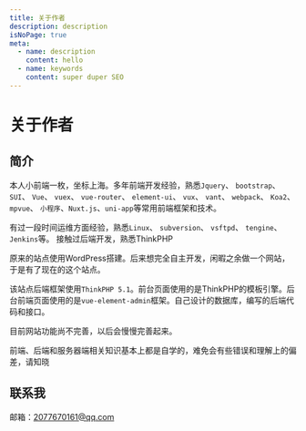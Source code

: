 ```yaml
---
title: 关于作者
description: description
isNoPage: true
meta:
  - name: description
    content: hello
  - name: keywords
    content: super duper SEO
---
```


# 关于作者

## 简介
本人小前端一枚，坐标上海。多年前端开发经验，熟悉`Jquery`、 `bootstrap`、 `SUI`、 `Vue`、 `vuex`、 `vue-router`、 `element-ui`、 `vux`、 `vant`、 `webpack`、 `Koa2`、 `mpvue`、 `小程序`、`Nuxt.js`、`uni-app`等常用前端框架和技术。

有过一段时间运维方面经验，熟悉`Linux`、 `subversion`、 `vsftpd`、 `tengine`、 `Jenkins`等。
接触过后端开发，熟悉ThinkPHP

原来的站点使用WordPress搭建。后来想完全自主开发，闲暇之余做一个网站，于是有了现在的这个站点。

该站点后端框架使用`ThinkPHP 5.1`。前台页面使用的是ThinkPHP的模板引擎。后台前端页面使用的是`vue-element-admin`框架。自己设计的数据库，编写的后端代码和接口。

目前网站功能尚不完善，以后会慢慢完善起来。

前端、后端和服务器端相关知识基本上都是自学的，难免会有些错误和理解上的偏差，请知晓

## 联系我
邮箱：[2077670161@qq.com](mailto:2077670161@qq.com)
